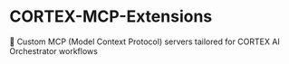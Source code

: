 # CORTEX-MCP-Extensions
🔌 Custom MCP (Model Context Protocol) servers tailored for CORTEX AI Orchestrator workflows
